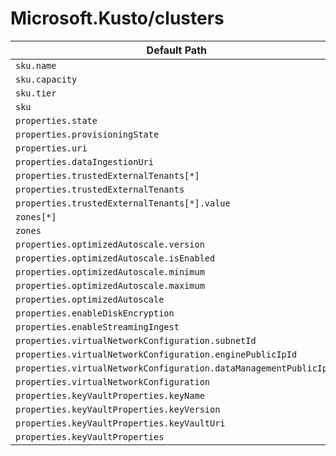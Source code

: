 # Microsoft.Kusto/clusters

| Default Path | Alias |
|---|---|
| `sku.name` | `Microsoft.Kusto/clusters/sku.name` |
| `sku.capacity` | `Microsoft.Kusto/clusters/sku.capacity` |
| `sku.tier` | `Microsoft.Kusto/clusters/sku.tier` |
| `sku` | `Microsoft.Kusto/clusters/sku` |
| `properties.state` | `Microsoft.Kusto/clusters/state` |
| `properties.provisioningState` | `Microsoft.Kusto/clusters/provisioningState` |
| `properties.uri` | `Microsoft.Kusto/clusters/uri` |
| `properties.dataIngestionUri` | `Microsoft.Kusto/clusters/dataIngestionUri` |
| `properties.trustedExternalTenants[*]` | `Microsoft.Kusto/clusters/trustedExternalTenants[*]` |
| `properties.trustedExternalTenants` | `Microsoft.Kusto/clusters/trustedExternalTenants` |
| `properties.trustedExternalTenants[*].value` | `Microsoft.Kusto/clusters/trustedExternalTenants[*].value` |
| `zones[*]` | `Microsoft.Kusto/clusters/zones[*]` |
| `zones` | `Microsoft.Kusto/clusters/zones` |
| `properties.optimizedAutoscale.version` | `Microsoft.Kusto/clusters/optimizedAutoscale.version` |
| `properties.optimizedAutoscale.isEnabled` | `Microsoft.Kusto/clusters/optimizedAutoscale.isEnabled` |
| `properties.optimizedAutoscale.minimum` | `Microsoft.Kusto/clusters/optimizedAutoscale.minimum` |
| `properties.optimizedAutoscale.maximum` | `Microsoft.Kusto/clusters/optimizedAutoscale.maximum` |
| `properties.optimizedAutoscale` | `Microsoft.Kusto/clusters/optimizedAutoscale` |
| `properties.enableDiskEncryption` | `Microsoft.Kusto/clusters/enableDiskEncryption` |
| `properties.enableStreamingIngest` | `Microsoft.Kusto/clusters/enableStreamingIngest` |
| `properties.virtualNetworkConfiguration.subnetId` | `Microsoft.Kusto/clusters/virtualNetworkConfiguration.subnetId` |
| `properties.virtualNetworkConfiguration.enginePublicIpId` | `Microsoft.Kusto/clusters/virtualNetworkConfiguration.enginePublicIpId` |
| `properties.virtualNetworkConfiguration.dataManagementPublicIpId` | `Microsoft.Kusto/clusters/virtualNetworkConfiguration.dataManagementPublicIpId` |
| `properties.virtualNetworkConfiguration` | `Microsoft.Kusto/clusters/virtualNetworkConfiguration` |
| `properties.keyVaultProperties.keyName` | `Microsoft.Kusto/clusters/keyVaultProperties.keyName` |
| `properties.keyVaultProperties.keyVersion` | `Microsoft.Kusto/clusters/keyVaultProperties.keyVersion` |
| `properties.keyVaultProperties.keyVaultUri` | `Microsoft.Kusto/clusters/keyVaultProperties.keyVaultUri` |
| `properties.keyVaultProperties` | `Microsoft.Kusto/clusters/keyVaultProperties` |

